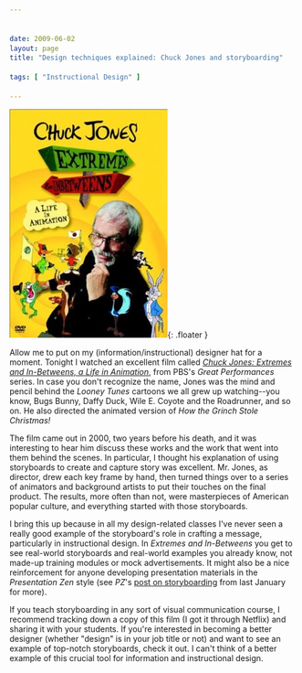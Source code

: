 ```yaml
---


date: 2009-06-02
layout: page
title: "Design techniques explained: Chuck Jones and storyboarding"

tags: [ "Instructional Design" ]

---
```


![37FED29F-A111-4A34-8C14-278F02AC98FA.jpg](/assets/uploads/2009/06/37fed29f-a111-4a34-8c14-278f02ac98fa.jpg){: .floater }

Allow me to put on my (information/instructional) designer hat for a moment.
Tonight I watched an excellent film called [*Chuck Jones: Extremes and
In-Betweens, a Life in
Animation*](http://www.netflix.com/Movie/Chuck_Jones_Extremes_and_in_Betweens_a_Life_in_Animation/60024809),
from PBS's *Great Performances* series. In case you don't recognize the
name, Jones was the mind and pencil behind the *Looney Tunes* cartoons
we all grew up watching--you know, Bugs Bunny, Daffy Duck, Wile E.
Coyote and the Roadrunner, and so on. He also directed the animated
version of *How the Grinch Stole Christmas!*

The film came out in 2000, two years before his death, and it was
interesting to hear him discuss these works and the work that went into
them behind the scenes. In particular, I thought his explanation of
using storyboards to create and capture story was excellent. Mr. Jones,
as director, drew each key frame by hand, then turned things over to a
series of animators and background artists to put their touches on the
final product. The results, more often than not, were masterpieces of
American popular culture, and everything started with those storyboards.

I bring this up because in all my design-related classes I've never seen
a really good example of the storyboard's role in crafting a message,
particularly in instructional design. In *Extremes and In-Betweens* you
get to see real-world storyboards and real-world examples you already
know, not made-up training modules or mock advertisements. It might also
be a nice reinforcement for anyone developing presentation materials in
the *Presentation Zen* style (see *PZ*'s [post on
storyboarding](http://www.presentationzen.com/presentationzen/2009/01/lessons-from-the-art-of-storyboarding.html)
from last January for more).

If you teach storyboarding in any sort of visual communication course, I
recommend tracking down a copy of this film (I got it through Netflix)
and sharing it with your students. If you're interested in becoming a
better designer (whether "design" is in your job title or not) and want
to see an example of top-notch storyboards, check it out. I can't think
of a better example of this crucial tool for information and
instructional design.
